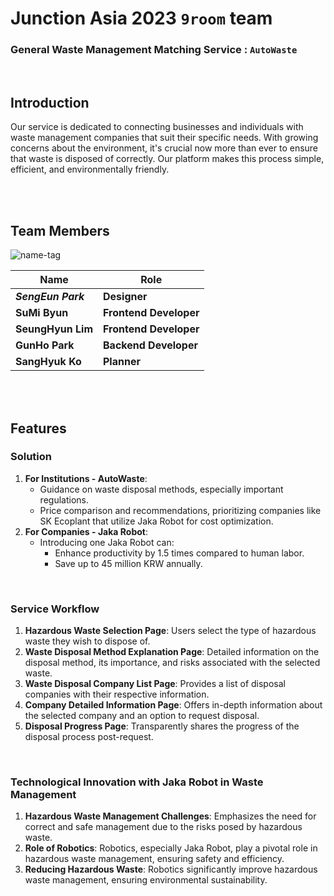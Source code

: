 # Junction Asia 2023 `9room` team

### General Waste Management Matching Service : `AutoWaste`

<br/>

## Introduction

Our service is dedicated to connecting businesses and individuals with waste management companies that suit their specific needs. With growing concerns about the environment, it's crucial now more than ever to ensure that waste is disposed of correctly. Our platform makes this process simple, efficient, and environmentally friendly.

<br/>

<br/>

## Team Members

![name-tag](https://github.com/Junction-2023-9room/.github/assets/41619898/dbdc49a2-ec11-45ab-8907-c28f8c34f5b8)

| Name               | Role                   |
| ------------------ | ---------------------- |
| **_SengEun Park_** | **Designer**           |
| **SuMi Byun**      | **Frontend Developer** |
| **SeungHyun Lim**  | **Frontend Developer** |
| **GunHo Park**     | **Backend Developer**  |
| **SangHyuk Ko**    | **Planner**            |

<br/>

<br/>

## Features

### **Solution**

1. **For Institutions - AutoWaste**:
    - Guidance on waste disposal methods, especially important regulations.
    - Price comparison and recommendations, prioritizing companies like SK Ecoplant that utilize Jaka Robot for cost optimization.
2. **For Companies - Jaka Robot**:
    - Introducing one Jaka Robot can:
        - Enhance productivity by 1.5 times compared to human labor.
        - Save up to 45 million KRW annually.

<br/>

### **Service Workflow**

1. **Hazardous Waste Selection Page**: Users select the type of hazardous waste they wish to dispose of.
2. **Waste Disposal Method Explanation Page**: Detailed information on the disposal method, its importance, and risks associated with the selected waste.
3. **Waste Disposal Company List Page**: Provides a list of disposal companies with their respective information.
4. **Company Detailed Information Page**: Offers in-depth information about the selected company and an option to request disposal.
5. **Disposal Progress Page**: Transparently shares the progress of the disposal process post-request.

<br/>

### **Technological Innovation with Jaka Robot in Waste Management**

1. **Hazardous Waste Management Challenges**: Emphasizes the need for correct and safe management due to the risks posed by hazardous waste.
2. **Role of Robotics**: Robotics, especially Jaka Robot, play a pivotal role in hazardous waste management, ensuring safety and efficiency.
3. **Reducing Hazardous Waste**: Robotics significantly improve hazardous waste management, ensuring environmental sustainability.

